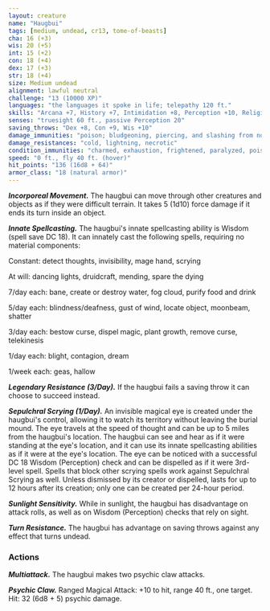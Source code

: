 ```yaml
---
layout: creature
name: "Haugbui"
tags: [medium, undead, cr13, tome-of-beasts]
cha: 16 (+3)
wis: 20 (+5)
int: 15 (+2)
con: 18 (+4)
dex: 17 (+3)
str: 18 (+4)
size: Medium undead
alignment: lawful neutral
challenge: "13 (10000 XP)"
languages: "the languages it spoke in life; telepathy 120 ft."
skills: "Arcana +7, History +7, Intimidation +8, Perception +10, Religion +12"
senses: "truesight 60 ft., passive Perception 20"
saving_throws: "Dex +8, Con +9, Wis +10"
damage_immunities: "poison; bludgeoning, piercing, and slashing from nonmagical weapons"
damage_resistances: "cold, lightning, necrotic"
condition_immunities: "charmed, exhaustion, frightened, paralyzed, poisoned"
speed: "0 ft., fly 40 ft. (hover)"
hit_points: "136 (16d8 + 64)"
armor_class: "18 (natural armor)"
---
```


***Incorporeal Movement.*** The haugbui can move through other creatures and objects as if they were difficult terrain. It takes 5 (1d10) force damage if it ends its turn inside an object.

***Innate Spellcasting.*** The haugbui's innate spellcasting ability is Wisdom (spell save DC 18). It can innately cast the following spells, requiring no material components:

Constant: detect thoughts, invisibility, mage hand, scrying

At will: dancing lights, druidcraft, mending, spare the dying

7/day each: bane, create or destroy water, fog cloud, purify food and drink

5/day each: blindness/deafness, gust of wind, locate object, moonbeam, shatter

3/day each: bestow curse, dispel magic, plant growth, remove curse, telekinesis

1/day each: blight, contagion, dream

1/week each: geas, hallow

***Legendary Resistance (3/Day).*** If the haugbui fails a saving throw it can choose to succeed instead.

***Sepulchral Scrying (1/Day).*** An invisible magical eye is created under the haugbui's control, allowing it to watch its territory without leaving the burial mound. The eye travels at the speed of thought and can be up to 5 miles from the haugbui's location. The haugbui can see and hear as if it were standing at the eye's location, and it can use its innate spellcasting abilities as if it were at the eye's location. The eye can be noticed with a successful DC 18 Wisdom (Perception) check and can be dispelled as if it were 3rd-level spell. Spells that block other scrying spells work against Sepulchral Scrying as well. Unless dismissed by its creator or dispelled, lasts for up to 12 hours after its creation; only one can be created per 24-hour period.

***Sunlight Sensitivity.*** While in sunlight, the haugbui has disadvantage on attack rolls, as well as on Wisdom (Perception) checks that rely on sight.

***Turn Resistance.*** The haugbui has advantage on saving throws against any effect that turns undead.

### Actions

***Multiattack.*** The haugbui makes two psychic claw attacks.

***Psychic Claw.*** Ranged Magical Attack: +10 to hit, range 40 ft., one target. Hit: 32 (6d8 + 5) psychic damage.

